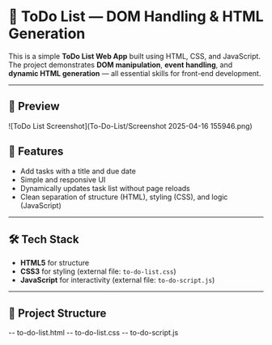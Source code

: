 # 📝 ToDo List — DOM Handling & HTML Generation

This is a simple **ToDo List Web App** built using HTML, CSS, and JavaScript. The project demonstrates **DOM manipulation**, **event handling**, and **dynamic HTML generation** — all essential skills for front-end development.

---

## 📸 Preview

![ToDo List Screenshot](To-Do-List/Screenshot 2025-04-16 155946.png)

## 🚀 Features

- Add tasks with a title and due date
- Simple and responsive UI
- Dynamically updates task list without page reloads
- Clean separation of structure (HTML), styling (CSS), and logic (JavaScript)

---

## 🛠️ Tech Stack

- **HTML5** for structure  
- **CSS3** for styling (external file: `to-do-list.css`)  
- **JavaScript** for interactivity (external file: `to-do-script.js`)

---

## 📂 Project Structure

-- to-do-list.html
-- to-do-list.css
-- to-do-script.js
